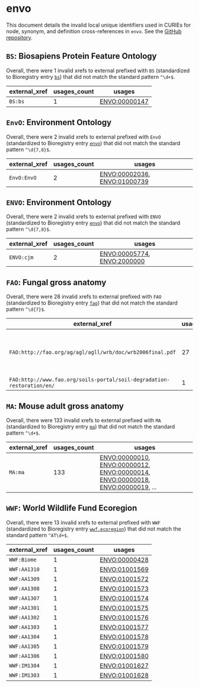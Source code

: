 # envo

This document details the invalid local unique identifiers used in CURIEs
for node, synonym, and definition cross-references in `envo`. See the [GitHub repository](https://github.com/EnvironmentOntology/envo).


## `BS`: Biosapiens Protein Feature Ontology

Overall, there were 1 invalid
xrefs to external prefixed with `BS` (standardized to Bioregistry
entry [`bs`](https://bioregistry.io/bs)) that
did not match the standard pattern `^\d+$`.

| external_xref   |   usages_count | usages                                                |
|-----------------|----------------|-------------------------------------------------------|
| `BS:bs`         |              1 | [ENVO:00000147](https://bioregistry.io/ENVO:00000147) |

## `EnvO`: Environment Ontology

Overall, there were 2 invalid
xrefs to external prefixed with `EnvO` (standardized to Bioregistry
entry [`envo`](https://bioregistry.io/envo)) that
did not match the standard pattern `^\d{7,8}$`.

| external_xref   |   usages_count | usages                                                                                                       |
|-----------------|----------------|--------------------------------------------------------------------------------------------------------------|
| `EnvO:EnvO`     |              2 | [ENVO:00002036](https://bioregistry.io/ENVO:00002036), [ENVO:01000739](https://bioregistry.io/ENVO:01000739) |

## `ENVO`: Environment Ontology

Overall, there were 2 invalid
xrefs to external prefixed with `ENVO` (standardized to Bioregistry
entry [`envo`](https://bioregistry.io/envo)) that
did not match the standard pattern `^\d{7,8}$`.

| external_xref   |   usages_count | usages                                                                                                     |
|-----------------|----------------|------------------------------------------------------------------------------------------------------------|
| `ENVO:cjm`      |              2 | [ENVO:00005774](https://bioregistry.io/ENVO:00005774), [ENVO:2000000](https://bioregistry.io/ENVO:2000000) |

## `FAO`: Fungal gross anatomy

Overall, there were 28 invalid
xrefs to external prefixed with `FAO` (standardized to Bioregistry
entry [`fao`](https://bioregistry.io/fao)) that
did not match the standard pattern `^\d{7}$`.

| external_xref                                                          |   usages_count | usages                                                                                                                                                                                                                                                                                 |
|------------------------------------------------------------------------|----------------|----------------------------------------------------------------------------------------------------------------------------------------------------------------------------------------------------------------------------------------------------------------------------------------|
| `FAO:http://fao.org/ag/agl/agll/wrb/doc/wrb2006final.pdf`              |             27 | [ENVO:00002229](https://bioregistry.io/ENVO:00002229), [ENVO:00002231](https://bioregistry.io/ENVO:00002231), [ENVO:00002233](https://bioregistry.io/ENVO:00002233), [ENVO:00002234](https://bioregistry.io/ENVO:00002234), [ENVO:00002235](https://bioregistry.io/ENVO:00002235), ... |
| `FAO:http://www.fao.org/soils-portal/soil-degradation-restoration/en/` |              1 | [ENVO:01000705](https://bioregistry.io/ENVO:01000705)                                                                                                                                                                                                                                  |

## `MA`: Mouse adult gross anatomy

Overall, there were 133 invalid
xrefs to external prefixed with `MA` (standardized to Bioregistry
entry [`ma`](https://bioregistry.io/ma)) that
did not match the standard pattern `^\d+$`.

| external_xref   |   usages_count | usages                                                                                                                                                                                                                                                                                 |
|-----------------|----------------|----------------------------------------------------------------------------------------------------------------------------------------------------------------------------------------------------------------------------------------------------------------------------------------|
| `MA:ma`         |            133 | [ENVO:00000010](https://bioregistry.io/ENVO:00000010), [ENVO:00000012](https://bioregistry.io/ENVO:00000012), [ENVO:00000014](https://bioregistry.io/ENVO:00000014), [ENVO:00000018](https://bioregistry.io/ENVO:00000018), [ENVO:00000019](https://bioregistry.io/ENVO:00000019), ... |

## `WWF`: World Wildlife Fund Ecoregion

Overall, there were 13 invalid
xrefs to external prefixed with `WWF` (standardized to Bioregistry
entry [`wwf.ecoregion`](https://bioregistry.io/wwf.ecoregion)) that
did not match the standard pattern `^AT\d+$`.

| external_xref   |   usages_count | usages                                                |
|-----------------|----------------|-------------------------------------------------------|
| `WWF:Biome`     |              1 | [ENVO:00000428](https://bioregistry.io/ENVO:00000428) |
| `WWF:AA1310`    |              1 | [ENVO:01001569](https://bioregistry.io/ENVO:01001569) |
| `WWF:AA1309`    |              1 | [ENVO:01001572](https://bioregistry.io/ENVO:01001572) |
| `WWF:AA1308`    |              1 | [ENVO:01001573](https://bioregistry.io/ENVO:01001573) |
| `WWF:AA1307`    |              1 | [ENVO:01001574](https://bioregistry.io/ENVO:01001574) |
| `WWF:AA1301`    |              1 | [ENVO:01001575](https://bioregistry.io/ENVO:01001575) |
| `WWF:AA1302`    |              1 | [ENVO:01001576](https://bioregistry.io/ENVO:01001576) |
| `WWF:AA1303`    |              1 | [ENVO:01001577](https://bioregistry.io/ENVO:01001577) |
| `WWF:AA1304`    |              1 | [ENVO:01001578](https://bioregistry.io/ENVO:01001578) |
| `WWF:AA1305`    |              1 | [ENVO:01001579](https://bioregistry.io/ENVO:01001579) |
| `WWF:AA1306`    |              1 | [ENVO:01001580](https://bioregistry.io/ENVO:01001580) |
| `WWF:IM1304`    |              1 | [ENVO:01001627](https://bioregistry.io/ENVO:01001627) |
| `WWF:IM1303`    |              1 | [ENVO:01001628](https://bioregistry.io/ENVO:01001628) |

